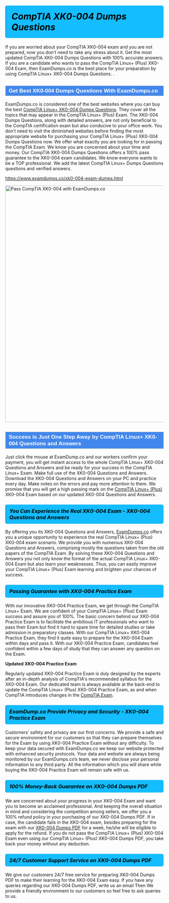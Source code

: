 <h1>                <strong><span style="display: block; color: #000000; background: #14BDFF; border: 0.5px solid #AED6F1; border-left: 3px solid #3498DB; padding: .6em; border-radius: 6px;">                     <em>CompTIA XK0-004 <span class="exam_variation">Dumps Questions</span> </em>                </span></strong>            </h1>                        <p>If you are worried about your CompTIA XK0-004 exam and you are not prepared, now you don't need to take any stress about it.             Get the most updated CompTIA XK0-004 <span class="exam_variation">Dumps Questions</span> with 100% accurate answers. If you are a candidate who wants to pass the             CompTIA Linux+ (Plus) XK0-004 Exam, then ExamDumps.co is the best place for your preparation by using CompTIA Linux+ XK0-004 <span class="exam_variation">Dumps Questions</span>. .</p>                        <h2 style="background: #4287ec; border: 1px solid #cccccc; padding: 5px 10px;">                <span style="color: #ffffff;">                    <span style="font-size: 11pt;">                        <span style="line-height: normal;">                            <span style="font-family: Calibri,sans-serif;">                                <strong>                                    <span style="font-size: 13.0pt;">Get Best XK0-004 <span class="exam_variation">Dumps Questions</span> With ExamDumps.co</span>                                </strong>                            </span>                        </span>                    </span>                </span>            </h2>                        <p>ExamDumps.co is considered one of the best websites where you can buy the best <a href="https://www.examdumps.co/comptia-linux-exam-dumps.html">CompTIA Linux+ XK0-004 <span class="exam_variation">Dumps Questions</span></a>.             They cover all the topics that may appear in the CompTIA Linux+ (Plus) Exam. The XK0-004 <span class="exam_variation">Dumps Questions</span>,             along with detailed answers, are not only beneficial to the CompTIA certification exam but also conducive to your office work.             You don’t need to visit the diminished websites before finding the most appropriate website for purchasing your             CompTIA Linux+ (Plus) XK0-004 <span class="exam_variation">Dumps Questions</span> now. We offer what exactly you are looking for in passing the CompTIA Exam.             We know you are concerned about your time and money. Our CompTIA XK0-004 <span class="exam_variation">Dumps Questions</span> offers a 100% pass guarantee to the             XK0-004 exam candidates. We know everyone wants to be a TOP professional. We add the latest CompTIA Linux+ <span class="exam_variation">Dumps Questions</span> questions and verified answers.</p>                        <p><a href="https://www.examdumps.co/xk0-004-exam-dumps.html">https://www.examdumps.co/xk0-004-exam-dumps.html</a></p>                        <p><a href="https://www.examdumps.co/"><img src="https://www.examdumps.co//images/banners/big-sale-20-percent-discount-offer-examdumps.jpg" class="postImage" alt="Pass CompTIA XK0-004 with ExamDumps.co" width="750"></a></p>                            <h2 style="background: #4287ec; border: 1px solid #cccccc; padding: 5px 10px;">                <span style="color: #ffffff;">                    <span style="font-size: 11pt;">                        <span style="line-height: normal;">                            <span style="font-family: Calibri,sans-serif;">                                <strong>                                    <span style="font-size: 13.0pt;">Success is Just One Step Away by CompTIA Linux+ XK0-004 <span class="exam_variation2">Questions and Answers</span></span>                                </strong>                            </span>                        </span>                    </span>                </span>            </h2>                        <p>Just click the mouse at ExamDump.co and our workers confirm your payment, you will get instant access to the whole CompTIA Linux+ XK0-004 <span class="exam_variation2">Questions and Answers</span>             and be ready for your success in the CompTIA Linux+ Exam. Make full use of the XK0-004 <span class="exam_variation2">Questions and Answers</span>. Download the XK0-004 <span class="exam_variation2">Questions and Answers</span> on your             PC and practice every day. Make notes on the errors and pay more attention to them. We promise that you will get a high passing mark on the             <a href="https://www.examdumps.co/xk0-004-exam-dumps.html">CompTIA Linux+ (Plus)</a> XK0-004 Exam based on our updated XK0-004 <span class="exam_variation2">Questions and Answers</span>.</p>                        <h3>                <strong>                    <span style="display: block; color: #000000; background: #14BDFF; border: 0.5px solid #AED6F1; border-left: 3px solid #3498DB; padding: .6em; border-radius: 6px;">                        <em>You Can Experience the Real XK0-004 Exam - XK0-004 <span class="exam_variation2">Questions and Answers</span></em>                    </span>                </strong>            </h3>                        <p>By offering you its XK0-004 <span class="exam_variation2">Questions and Answers</span>, <a href="https://www.examdumps.co/">ExamDumps.co</a> offers you a unique opportunity to experience the real             CompTIA Linux+ (Plus) XK0-004 exam scenario. We provide you with numerous XK0-004 <span class="exam_variation2">Questions and Answers</span>, comprising mostly             the questions taken from the old papers of the CompTIA Exam. By solving these XK0-004 <span class="exam_variation2">Questions and Answers</span> you not only know the format of the actual             CompTIA Linux+ XK0-004 Exam but also learn your weaknesses. Thus, you can easily improve your             CompTIA Linux+ (Plus) Exam learning and brighten your chances of success.</p>                        <h3>                <strong>                    <span style="display: block; color: #000000; background: #14BDFF; border: 0.5px solid #AED6F1; border-left: 3px solid #3498DB; padding: .6em; border-radius: 6px;">                        <em>Passing Guarantee with XK0-004 <span class="exam_variation3">Practice Exam</span></em>                    </span>                </strong>            </h3>                        <p>With our innovative XK0-004 <span class="exam_variation3">Practice Exam</span>, we get through the CompTIA Linux+ Exam. We are confident of your CompTIA Linux+ (Plus) Exam             success and assure you of 100%. The basic concern behind our XK0-004 <span class="exam_variation3">Practice Exam</span> is to facilitate the ambitious IT professionals who want to pass their             Exam but find it hard to spare time for detailed studies or take admission in preparatory classes. With our CompTIA Linux+ XK0-004 <span class="exam_variation3">Practice Exam</span>, they             find it quite easy to prepare for the XK0-004 Exam within days and pass it. With our XK0-004 <span class="exam_variation3">Practice Exam</span>, candidates feel confident within a few days of             study that they can answer any question on the Exam.</p>                        <p><strong>Updated XK0-004 <span class="exam_variation3">Practice Exam</span></strong></p>                        <p>Regularly updated XK0-004 <span class="exam_variation3">Practice Exam</span> is duly designed by the experts after an in-depth analysis of CompTIA's recommended syllabus for the XK0-004 Exam.             Our dedicated team is always available at the back-end to update the CompTIA Linux+ (Plus) XK0-004 <span class="exam_variation3">Practice Exam</span>,             as and when CompTIA introduces changes in the <a href="https://www.examdumps.co/comptia-exam-dumps.html">CompTIA Exam</a>.</p>                        <h3>                <strong>                    <span style="display: block; color: #000000; background: #14BDFF; border: 0.5px solid #AED6F1; border-left: 3px solid #3498DB; padding: .6em; border-radius: 6px;">                        <em>ExamDump.co Provide Privacy and Security - XK0-004 <span class="exam_variation3">Practice Exam</span></em>                    </span>                </strong>            </h3>                        <p>Customers’ safety and privacy are our first concerns. We provide a safe and secure environment for our customers so that they can prepare themselves for the Exam by using             XK0-004 <span class="exam_variation3">Practice Exam</span> without any difficulty. To keep your data secured with ExamDumps.co we keep our website protected with enhanced security protocols. Your data and website             are always being monitored by our ExamDumps.co’s team, we never disclose your personal information to any third party. All the information which you will share while buying             the XK0-004 <span class="exam_variation3">Practice Exam</span> will remain safe with us.</p>                        <h3>                <strong>                    <span style="display: block; color: #000000; background: #14BDFF; border: 0.5px solid #AED6F1; border-left: 3px solid #3498DB; padding: .6em; border-radius: 6px;">                        <em>100% Money-Back Guarantee on XK0-004 <span class="exam_variation4">Dumps PDF</span></em>                    </span>                </strong>            </h3>                        <p>We are concerned about your progress in your XK0-004 Exam and want you to become an acclaimed professional. And keeping the overall situation in mind and             considering the competition among sellers, we offer you a 100% refund policy in your purchasing of our XK0-004 <span class="exam_variation4">Dumps PDF</span>. If in case, the candidate fails in the             XK0-004 exam, besides preparing for the exam with our <a href="https://www.examdumps.co/xk0-004-exam-dumps.html">XK0-004 <span class="exam_variation4">Dumps PDF</span></a> for a week, he/she will be eligible to apply for the refund. If you do not pass the             CompTIA Linux+ (Plus) XK0-004 Exam even using our CompTIA Linux+ (Plus) XK0-004 <span class="exam_variation4">Dumps PDF</span>, you             take back your money without any deduction.</p>                        <h3>                <strong>                    <span style="display: block; color: #000000; background: #14BDFF; border: 0.5px solid #AED6F1; border-left: 3px solid #3498DB; padding: .6em; border-radius: 6px;">                        <em>24/7 Customer Support Service on XK0-004 <span class="exam_variation4">Dumps PDF</span></em>                    </span>                </strong>            </h3>                        <p>We give our customers 24/7 free service for preparing XK0-004 <span class="exam_variation4">Dumps PDF</span> to make their learning for the XK0-004 Exam easy. If you have any queries regarding our             XK0-004 <span class="exam_variation4">Dumps PDF</span>, write us an email Then We provide a friendly environment to our customers so feel free to ask queries to us.</p>                    
